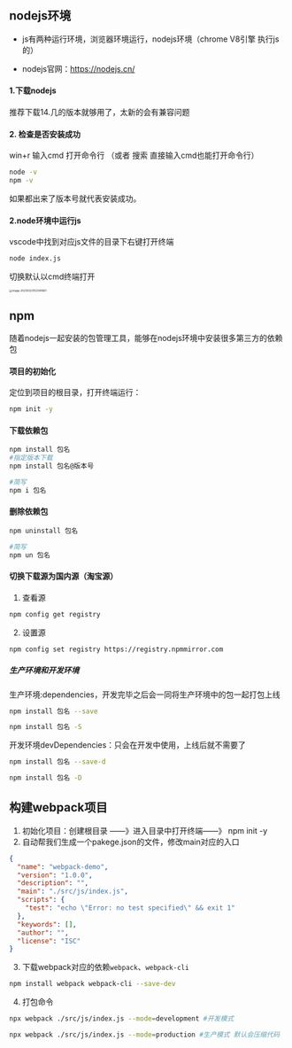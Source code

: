## nodejs环境

- js有两种运行环境，浏览器环境运行，nodejs环境（chrome V8引擎 执行js的）

- nodejs官网：https://nodejs.cn/

#### 1.下载nodejs

推荐下载14.几的版本就够用了，太新的会有兼容问题

#### 2. 检查是否安装成功

win+r  输入cmd 打开命令行       （或者 搜索 直接输入cmd也能打开命令行）

```bash
node -v
npm -v
```

如果都出来了版本号就代表安装成功。

#### 2.node环境中运行js

vscode中找到对应js文件的目录下右键打开终端

```bash
node index.js
```

切换默认以cmd终端打开

<img src="C:\Users\douyaJ\AppData\Roaming\Typora\typora-user-images\image-20230323152340661.png" alt="image-20230323152340661" style="zoom:33%;" />

## npm

随着nodejs一起安装的包管理工具，能够在nodejs环境中安装很多第三方的依赖包

#### 项目的初始化

定位到项目的根目录，打开终端运行：

```bash
npm init -y
```

#### 下载依赖包

```bash
npm install 包名
#指定版本下载
npm install 包名@版本号

#简写
npm i 包名
```

#### 删除依赖包

```bash
npm uninstall 包名

#简写
npm un 包名
```

#### 切换下载源为国内源（淘宝源）

1. 查看源

```bash
npm config get registry
```

2. 设置源

```bash
npm config set registry https://registry.npmmirror.com
```

##### 生产环境和开发环境

生产环境:dependencies，开发完毕之后会一同将生产环境中的包一起打包上线

```bash
npm install 包名 --save

npm install 包名 -S
```

开发环境devDependencies：只会在开发中使用，上线后就不需要了

```bash
npm install 包名 --save-d

npm install 包名 -D
```

## 构建webpack项目

1. 初始化项目：创建根目录 ——》进入目录中打开终端——》 npm init -y
2. 自动帮我们生成一个pakege.json的文件，修改main对应的入口

```json
{
  "name": "webpack-demo",
  "version": "1.0.0",
  "description": "",
  "main": "./src/js/index.js",
  "scripts": {
    "test": "echo \"Error: no test specified\" && exit 1"
  },
  "keywords": [],
  "author": "",
  "license": "ISC"
}
```

3. 下载webpack对应的依赖`webpack`、`webpack-cli`

```bash
npm install webpack webpack-cli --save-dev
```

4. 打包命令

```bash
npx webpack ./src/js/index.js --mode=development #开发模式

npx webpack ./src/js/index.js --mode=production #生产模式 默认会压缩代码
```

